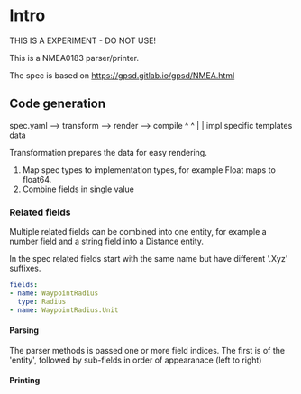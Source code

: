 # Intro
THIS IS A EXPERIMENT - DO NOT USE!

This is a NMEA0183 parser/printer.

The spec is based on https://gpsd.gitlab.io/gpsd/NMEA.html


## Code generation

spec.yaml --> transform --> render --> compile
                 ^            ^
                 |            |
              impl specific  templates
              data

Transformation prepares the data for easy rendering.
1. Map spec types to implementation types, for example Float maps to float64.
2. Combine fields in single value


### Related fields

Multiple related fields can be combined into one entity, for example a number field and a string field into a Distance entity.

In the spec related fields start with the same name but have different '.Xyz' suffixes.
```yaml
fields:
- name: WaypointRadius
  type: Radius
- name: WaypointRadius.Unit
```


#### Parsing

The parser methods is passed one or more field indices. 
The first is of the 'entity', followed by sub-fields in order of appearanace (left to right)


#### Printing 


